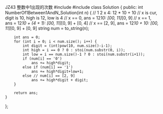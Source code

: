 JZ43 整数中1出现的次数
#include <algorithm>
#include <string>
class Solution {
public:
    int NumberOf1Between1AndN_Solution(int n) {
        // 1 2 x 4: 12 * 10 + 10
        // x is cur, digit is 10, high is 12, low is 4
        // x == 0,      ans = 12*10: [00, 11]*[0, 9]
        // x == 1,      ans = 12*10 + (4 + 1): [00, 11]*[0, 9] + [0, 4]
        // x == [2, 9], ans = 12*10 + 10: [00, 11]*[0, 9] + [0, 9]
        string num = to_string(n);

        int ans = 0;
        for (int i = 0; i < num.size(); i++) {
            int digit = (int)pow(10, num.size()-i-1);
            int high = i == 0 ? 0 : stoi(num.substr(0, i));
            int low = i == num.size()-1 ? 0 : stoi(num.substr(i+1));
            if (num[i] == '0')
                ans += high*digit;
            else if (num[i] == '1')
                ans += high*digit+low+1;
            else // num[i] == [2, 9]
                ans += high*digit + digit;
        }

        return ans;
    }
};
